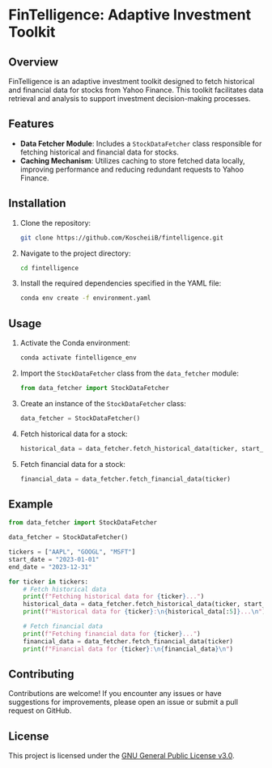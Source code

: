 # FinTelligence: Adaptive Investment Toolkit

## Overview

FinTelligence is an adaptive investment toolkit designed to fetch historical and financial data for stocks from Yahoo Finance. This toolkit facilitates data retrieval and analysis to support investment decision-making processes.

## Features

- **Data Fetcher Module**: Includes a `StockDataFetcher` class responsible for fetching historical and financial data for stocks.
- **Caching Mechanism**: Utilizes caching to store fetched data locally, improving performance and reducing redundant requests to Yahoo Finance.

## Installation

1. Clone the repository:

   ```bash
   git clone https://github.com/KoscheiiB/fintelligence.git

   ```

2. Navigate to the project directory:

   ```bash
   cd fintelligence
   ```

3. Install the required dependencies specified in the YAML file:

   ```bash
   conda env create -f environment.yaml
   ```

## Usage

1. Activate the Conda environment:

   ```bash
   conda activate fintelligence_env
   ```

2. Import the `StockDataFetcher` class from the `data_fetcher` module:

   ```python
   from data_fetcher import StockDataFetcher
   ```

3. Create an instance of the `StockDataFetcher` class:

   ```python
   data_fetcher = StockDataFetcher()
   ```

4. Fetch historical data for a stock:

   ```python
   historical_data = data_fetcher.fetch_historical_data(ticker, start_date, end_date)
   ```

5. Fetch financial data for a stock:

   ```python
   financial_data = data_fetcher.fetch_financial_data(ticker)
   ```

## Example

```python
from data_fetcher import StockDataFetcher

data_fetcher = StockDataFetcher()

tickers = ["AAPL", "GOOGL", "MSFT"]
start_date = "2023-01-01"
end_date = "2023-12-31"

for ticker in tickers:
    # Fetch historical data
    print(f"Fetching historical data for {ticker}...")
    historical_data = data_fetcher.fetch_historical_data(ticker, start_date, end_date)
    print(f"Historical data for {ticker}:\n{historical_data[:5]}...\n")

    # Fetch financial data
    print(f"Fetching financial data for {ticker}...")
    financial_data = data_fetcher.fetch_financial_data(ticker)
    print(f"Financial data for {ticker}:\n{financial_data}\n")
```

## Contributing

Contributions are welcome! If you encounter any issues or have suggestions for improvements, please open an issue or submit a pull request on GitHub.

## License

This project is licensed under the [GNU General Public License v3.0](LICENSE).

